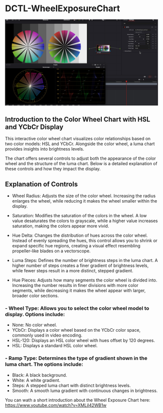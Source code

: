 # DCTL-WheelExposureChart

![Text](https://github.com/Tida-Support/DCTL-WheelExposureChart/blob/main/WheelExposureChart_1.2.1.jpg)

## Introduction to the Color Wheel Chart with HSL and YCbCr Display​
This interactive color wheel chart visualizes color relationships based on two color models: HSL and YCbCr. Alongside the color wheel, a luma chart provides insights into brightness levels.

The chart offers several controls to adjust both the appearance of the color wheel and the structure of the luma chart. Below is a detailed explanation of these controls and how they impact the display.

## Explanation of Controls​
- Wheel Radius: Adjusts the size of the color wheel. Increasing the radius enlarges the wheel, while reducing it makes the wheel smaller within the display.
- Saturation: Modifies the saturation of the colors in the wheel. A low value desaturates the colors to grayscale, while a higher value increases saturation, making the colors appear more vivid.
- Hue Delta: Changes the distribution of hues across the color wheel. Instead of evenly spreading the hues, this control allows you to shrink or expand specific hue regions, creating a visual effect resembling propeller-like blades on a vectorscope.


- Luma Steps: Defines the number of brightness steps in the luma chart. A higher number of steps creates a finer gradient of brightness levels, while fewer steps result in a more distinct, stepped gradient.
- Hue Pieces: Adjusts how many segments the color wheel is divided into. Increasing the number results in finer divisions with more color segments, while decreasing it makes the wheel appear with larger, broader color sections.
 
### - Wheel Type: Allows you to select the color wheel model to display. Options include:
 + None: No color wheel.
 + YCbCr: Displays a color wheel based on the YCbCr color space, commonly used in video encoding.
 + HSL-120: Displays an HSL color wheel with hues offset by 120 degrees.
 + HSL: Displays a standard HSL color wheel.
### - Ramp Type: Determines the type of gradient shown in the luma chart. The options include:
 + Black: A black background.
 + White: A white gradient.
 + Steps: A stepped luma chart with distinct brightness levels.
 + Smooth: A smooth luma gradient with continuous changes in brightness.


 

You can wath a short introduction about the Wheel Exposure Chart here:
https://www.youtube.com/watch?v=XMLjl42WB1w
